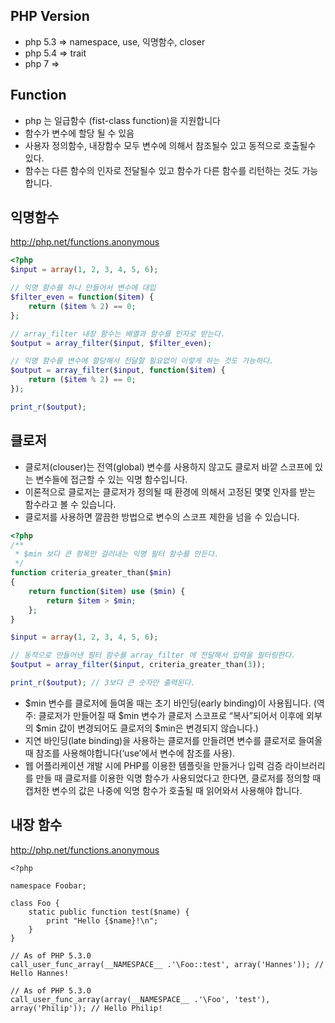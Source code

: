 ## PHP Version
- php 5.3 => namespace, use, 익명함수, closer
- php 5.4 => trait
- php 7 => 


## Function
- php 는 일급함수 (fist-class function)을 지원합니다
- 함수가 변수에 할당 될 수 있음
- 사용자 정의함수, 내장함수 모두 변수에 의해서 참조될수 있고 동적으로 호출될수 있다.
- 함수는 다른 함수의 인자로 전달될수 있고 함수가 다른 함수를 리턴하는 것도 가능합니다.


## 익명함수
http://php.net/functions.anonymous
```php
<?php
$input = array(1, 2, 3, 4, 5, 6);

// 익명 함수를 하나 만들어서 변수에 대입
$filter_even = function($item) {
    return ($item % 2) == 0;
};

// array_filter 내장 함수는 배열과 함수를 인자로 받는다.
$output = array_filter($input, $filter_even);

// 익명 함수를 변수에 할당해서 전달할 필요없이 이렇게 하는 것도 가능하다.
$output = array_filter($input, function($item) {
    return ($item % 2) == 0;
});

print_r($output);
```

## 클로저
- 클로저(clouser)는 전역(global) 변수를 사용하지 않고도 클로저 바깥 스코프에 있는 변수들에 접근할 수 있는 익명 함수입니다. 
- 이론적으로 클로저는 클로저가 정의될 때 환경에 의해서 고정된 몇몇 인자를 받는 함수라고 볼 수 있습니다. 
- 클로저를 사용하면 깔끔한 방법으로 변수의 스코프 제한을 넘을 수 있습니다.
```php
<?php
/**
 * $min 보다 큰 항목만 걸러내는 익명 필터 함수를 만든다.
 */
function criteria_greater_than($min)
{
    return function($item) use ($min) {
        return $item > $min;
    };
}

$input = array(1, 2, 3, 4, 5, 6);

// 동적으로 만들어낸 필터 함수를 array_filter 에 전달해서 입력을 필터링한다.
$output = array_filter($input, criteria_greater_than(3));

print_r($output); // 3보다 큰 숫자만 출력된다.
```
- $min 변수를 클로저에 들여올 때는 초기 바인딩(early binding)이 사용됩니다. (역주: 클로저가 만들어질 때 $min 변수가 클로저 스코프로 “복사”되어서 이후에 외부의 $min 값이 변경되어도 클로저의 $min은 변경되지 않습니다.) 
- 지연 바인딩(late binding)을 사용하는 클로저를 만들려면 변수를 클로저로 들여올 때 참조를 사용해야합니다(‘use’에서 변수에 참조를 사용). 
- 웹 어플리케이션 개발 시에 PHP를 이용한 템플릿을 만들거나 입력 검증 라이브러리를 만들 때 클로저를 이용한 익명 함수가 사용되었다고 한다면, 클로저를 정의할 때 캡처한 변수의 값은 나중에 익명 함수가 호출될 때 읽어와서 사용해야 합니다.

## 내장 함수
http://php.net/functions.anonymous
```
<?php

namespace Foobar;

class Foo {
    static public function test($name) {
        print "Hello {$name}!\n";
    }
}

// As of PHP 5.3.0
call_user_func_array(__NAMESPACE__ .'\Foo::test', array('Hannes')); // Hello Hannes!

// As of PHP 5.3.0
call_user_func_array(array(__NAMESPACE__ .'\Foo', 'test'), array('Philip')); // Hello Philip!

```
